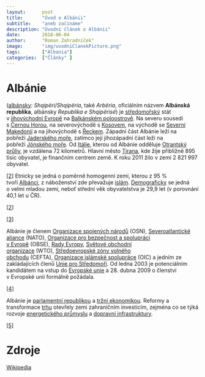 ```yaml
---
layout:      post
title:       "Úvod o Albánii"
subtitle:    "aneb začínáme"
description: "Úvodní článek o Albánii"
date:        2018-06-04
author:      "Roman Zahradníček" 
image:       "img/uvodniClanekPicture.png"
tags:        ["Albania"]
categories:  ["Články" ]
---
```


# Albánie
([albánsky](https://cs.wikipedia.org/wiki/Alb%C3%A1n%C5%A1tina): _Shqipëri/Shqipëria_, také _Arbëria_, oficiálním názvem **Albánská republika**, albánsky _Republika e Shqipërisë_) je [středomořský](https://cs.wikipedia.org/wiki/St%C5%99edozemn%C3%AD_mo%C5%99e) stát v [jihovýchodní Evropě](https://cs.wikipedia.org/wiki/Jihov%C3%BDchodn%C3%AD_Evropa) na [Balkánském poloostrově](https://cs.wikipedia.org/wiki/Balk%C3%A1n). Na severu sousedí s [Černou Horou](https://cs.wikipedia.org/wiki/%C4%8Cern%C3%A1_Hora), na severovýchodě s [Kosovem](https://cs.wikipedia.org/wiki/Kosovsk%C3%A1_republika), na východě se [Severní Makedonií](https://cs.wikipedia.org/wiki/Severn%C3%AD_Makedonie) a na jihovýchodě s [Řeckem](https://cs.wikipedia.org/wiki/%C5%98ecko). Západní část Albánie leží na pobřeží [Jaderského moře](https://cs.wikipedia.org/wiki/Jadersk%C3%A9_mo%C5%99e), zatímco její jihozápadní část leží na pobřeží [Jónského moře](https://cs.wikipedia.org/wiki/J%C3%B3nsk%C3%A9_mo%C5%99e). Od [Itálie](https://cs.wikipedia.org/wiki/It%C3%A1lie), kterou od Albánie odděluje [Otrantský průliv](https://cs.wikipedia.org/wiki/Otrantsk%C3%BD_pr%C5%AFliv), je vzdálena 72 kilometrů. Hlavní město [Tirana](https://cs.wikipedia.org/wiki/Tirana), kde žije přibližně 895 tisíc obyvatel, je finančním centrem země. K roku 2011 žilo v zemi 2 821 997 obyvatel.

[[2]](https://cs.wikipedia.org/wiki/Alb%C3%A1nie#cite_note-obyvatel-2) Etnicky se jedná o poměrně homogenní zemi, kterou z 95 % tvoří [Albánci](https://cs.wikipedia.org/wiki/Alb%C3%A1nci), z náboženství zde převažuje [islám](https://cs.wikipedia.org/wiki/Isl%C3%A1m). [Demograficky](https://cs.wikipedia.org/wiki/Demografie) se jedná o velmi mladou zemi, neboť střední věk obyvatelstva je 29,9 let (v porovnání 40,1 let u ČR).

[[2]](https://cs.wikipedia.org/wiki/Alb%C3%A1nie#cite_note-obyvatel-2)

[[3]](https://cs.wikipedia.org/wiki/Alb%C3%A1nie#cite_note-3)

Albánie je členem [Organizace spojených národů](https://cs.wikipedia.org/wiki/Organizace_spojen%C3%BDch_n%C3%A1rod%C5%AF) (OSN), [Severoatlantické aliance](https://cs.wikipedia.org/wiki/Severoatlantick%C3%A1_aliance) (NATO), [Organizace pro bezpečnost a spolupráci v Evropě](https://cs.wikipedia.org/wiki/Organizace_pro_bezpe%C4%8Dnost_a_spolupr%C3%A1ci_v_Evrop%C4%9B) (OBSE), [Rady Evropy](https://cs.wikipedia.org/wiki/Rada_Evropy), [Světové obchodní organizace](https://cs.wikipedia.org/wiki/Sv%C4%9Btov%C3%A1_obchodn%C3%AD_organizace) (WTO), [Středoevropské zóny volného obchodu](https://cs.wikipedia.org/wiki/CEFTA) (CEFTA), [Organizace islámské spolupráce](https://cs.wikipedia.org/wiki/Organizace_isl%C3%A1msk%C3%A9_spolupr%C3%A1ce) (OIC) a jedním ze zakládajících členů [Unie pro Středomoří](https://cs.wikipedia.org/wiki/Unie_pro_St%C5%99edomo%C5%99%C3%AD). Od ledna 2003 je potenciálním kandidátem na vstup do [Evropské unie](https://cs.wikipedia.org/wiki/Evropsk%C3%A1_unie) a 28. dubna 2009 o členství v Evropské unii formálně požádala.

[[4]](https://cs.wikipedia.org/wiki/Alb%C3%A1nie#cite_note-4)

Albánie je [parlamentní republikou](https://cs.wikipedia.org/wiki/Parlamentn%C3%AD_republika) a [tržní ekonomikou](https://cs.wikipedia.org/wiki/Tr%C5%BEn%C3%AD_ekonomika). Reformy a transformace [trhu](https://cs.wikipedia.org/wiki/Trh_(ekonomie)) otevřely zemi zahraničním investicím, zejména co se týká rozvoje [energetického průmyslu](https://cs.wikipedia.org/wiki/Energetika) a [dopravní infrastruktury](https://cs.wikipedia.org/wiki/Dopravn%C3%AD_infrastruktura).

[[5]](https://cs.wikipedia.org/wiki/Alb%C3%A1nie#cite_note-5)

# Zdroje
[Wikipedia](https://cs.wikipedia.org/wiki/Alb%C3%A1nie)